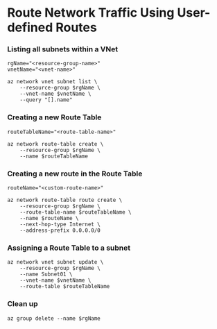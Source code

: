 # Route Network Traffic Using User-defined Routes


### Listing all subnets within a VNet
```
rgName="<resource-group-name>"
vnetName="<vnet-name>"

az network vnet subnet list \
    --resource-group $rgName \
    --vnet-name $vnetName \
    --query "[].name"
```

### Creating a new Route Table
```
routeTableName="<route-table-name>"

az network route-table create \
    --resource-group $rgName \
    --name $routeTableName
```

### Creating a new route in the Route Table
```
routeName="<custom-route-name>"

az network route-table route create \
    --resource-group $rgName \
    --route-table-name $routeTableName \
    --name $routeName \
    --next-hop-type Internet \
    --address-prefix 0.0.0.0/0 
```

### Assigning a Route Table to a subnet
```
az network vnet subnet update \
    --resource-group $rgName \
    --name Subnet01 \
    --vnet-name $vnetName \
    --route-table $routeTableName
```

### Clean up
```
az group delete --name $rgName
```